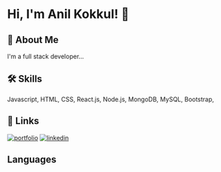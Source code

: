 
# Hi, I'm Anil Kokkul! 👋
## 🚀 About Me
I'm a full stack developer...


## 🛠 Skills
Javascript, HTML, CSS, React.js, Node.js, MongoDB, MySQL, Bootstrap, 


## 🔗 Links
[![portfolio](https://img.shields.io/badge/my_portfolio-000?style=for-the-badge&logo=ko-fi&logoColor=white)](https://spectacular-mermaid-218a53.netlify.app/)
[![linkedin](https://img.shields.io/badge/linkedin-0A66C2?style=for-the-badge&logo=linkedin&logoColor=white)](https://www.linkedin.com/in/anil-kokkul)


## Languages
